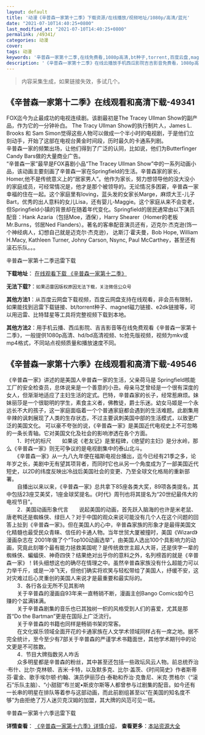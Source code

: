 ```yaml
---
layout: default
title: '动漫《辛普森一家第十二季》下载资源/在线播放/视频地址/1080p/高清/蓝光'
date: "2021-07-10T14:40:25+0800"
last_modified_at: "2021-07-10T14:40:25+0800"
permalink: /49341/
categories: 动漫
cover:
tags: 动漫
keywords: '辛普森一家第十二季,在线免费看,1080p高清,bt种子,torrent,百度云盘,magnet,磁力链,迅雷下载资源'
description: '《辛普森一家第十二季》在线云播放手机西瓜影院吉吉影音免费看，1080p高清bd/hd未删减完整版和tc抢先枪版，mkv/mp4格式，附带bt/torrent种子、magnet/磁力链、百度云盘、网盘资源迅雷下载链接'
---
```


>内容采集生成，如果链接失效，多试几个。


## 《辛普森一家第十二季》在线观看和高清下载-49341

FOX迄今为止最成功的电视连续剧。该剧最初是The Tracey Ullman Show的副产品，作为它的一分钟补白。 The Tracy Ullman Show的执行制片人，James L. Brooks 和 Sam Simon觉得这些人物可以做成一个半小时的电视剧，于是他们立刻动手，开始了这部在电视台黄金时间段，历时最久的卡通系列剧。<br />辛普森一家的频繁出场，让他们得到了广泛的认同，比如说，他们为Butterfinger Candy Bars做的大量商业广告。<br />“辛普森一家&rdquo;最早是FOX喜剧小品“The Tracey Ullman Show”中的一系列动画小品，该动画主要刻画了辛普森一家在Springfield的生活。辛普森家的家长，Homer,他不是传统意义上的&ldquo;居家男人”。他作为家长，努力想领导他的没大没小的家庭成员，可经常情况是，他才是那个被领导的。无论情况多困窘，辛普森一家幸福的住在一起。这个家庭里有loving，蓝头发的女家长Marge，麻烦大王-儿子Bart，优秀的出人意料的女儿Lisa，还有婴儿-Maggie。这个家庭从来不会变老，但Springfield小镇的背景却在随着年代变化。Springfield的居民通常由以下演员配音：Hank Azaria（包括Moe，酒保），Harry Shearer（Homer的老板Mr.Burns，邻居Ned Flanders）。著名的客串配音演员还有，迈克尔·杰克逊(饰一个神经病人，幻想自己就是迈克尔&middot;杰克逊)， 达斯汀·霍夫曼，Bob Hope, William H.Macy, Kathleen Turner, Johny Carson, Nsync, Paul McCarthey，甚至还有滚石乐队。。。


辛普森一家第十二季迅雷下载

**下载地址**： [在线观看下载 《辛普森一家第十二季》](https://www.993dy.com//vod-detail-id-4263.html) 


**无法下载?**：`如果迅雷因版权原因无法下载，关注微信公众号 `

**其他方法1**：从百度云网盘下载视频，百度云网盘支持在线观看，非会员有限制，如果能找到迅雷下载链接、bt/torrent种子、magnet磁力链接、e2dk链接等，可以用迅雷、比特彗星等工具将完整视频下载到本地。

**其他方法2**：用手机云播、西瓜影院、吉吉影音等在线免费观看《辛普森一家第十二季》，一般提供1080p高清、hd/bd高清视频、tc抢先版视频，视频为mkv或mp4格式，不同站点视频质量和播放速度不同。


## 《辛普森一家第十六季》在线观看和高清下载-49546

《辛普森一家》讲述的是美国人辛普森一家的生活，父亲荷马是 Springfield核能工厂的安全检查员，总体说来是一个善意的小丑。母亲马芝曾经是一个很有深度的女人，但渐渐地适应了主妇生活的定式。巴特，辛普森家的长子，经常惹麻烦。妹妹丽莎是一个很聪明的学生，素食主义者，佛教徒，爵士乐迷。幼女马姬是一个永远长不大的孩子，这一家庭面临着一个个普通家庭都会遇到的生活难题。此剧集用辛辣的讽刺展现了人类的生存状态，不过主要讽刺美国中部的生活模式，以致更广泛的美国文化。 可以豪不夸张的说，《辛普森一家》是美国近代电视史上不可忽略的一条长青轴。它对美国文化及社会的影响渗透在各个方面。<br />　　1．时代的标尺　　如果说《老友记》是里程碑，《绝望的主妇》是分水岭，那么《辛普森一家》则无可争议的是电视剧集中的泰山北斗。<br />　　《辛普森一家》从一九八九年便在福斯电视台播出，迄今已经有21季之多，论年岁之长，美剧中无有望其项背者，而同时它也从另一个角度成为了一部美国近代短史，以2D的纬度反映出冷战后美国社会的变更、乃至全球文化格局的重新部署。<br />　　自播出以来以来，《辛普森一家》总共拿下85座各类大奖，89项各类提名，其中包括23座艾美奖，1座金球奖提名。《时代》周刊也将其提名为&ldquo;20世纪最伟大的电视节目&rdquo;。<br />　　2．美国动画形象代言　　说起美国的动画，首先跃入脑海的也许是米老鼠、唐老鸭还是蜘蛛侠、绿巨人？对于中国的观众来说可能没有几个人在这个问题的回答上扯到《辛普森一家》。但在美国人的心中，辛普森家族的形象才是最得美国文化精髓也最受民众青睐、信任的卡通人物。当年世贸大厦被撞时，美国《Wizard》漫画杂志在 2001年做了个“Top100动画选举”，由美国人选出100个具影响力的动画，究竟此刻哪个最有能力拯救美国呢？是传统救世主超人大哥，还是侠字一辈的蜘蛛侠、蝙蝠侠、神奇四侠？结果绝对出乎你的意料之外，名列榜首的就是《辛普森一家》！转头细想这也的确尽在情理之中。虽然辛普森家族没有什么超能力可以力举千斤，或是一冲飞天，但他们确实将欢笑与轻松带给了美国人，纾缓不安，这对灾难过后心灵重创的美国人来说才是最重要和最实际的。<br />　　3．各行各业无所不见其影响<br />　　关于辛普森的漫画自93年来一直畅销不断，漫画主创Bango Comics如今已赚的个盆满钵满。<br />　　关于辛普森剧集的音乐也已其独树一帜的风格受到人们的喜爱，尤其是那首&ldquo;Do the Bartman”更是在国际上广泛流行。<br />　　关于辛普森的书籍也同样是畅销书架的常客。<br />　　在文化娱乐领域全面开花的卡通家族在人文学术领域同样占有一席之地。据不完全统计，至今至少有7部关于辛普森的严谨学术书籍面世，其他学术期刊中的论文更是不可胜数。<br />　　4．节目大牌指数另人咋舌<br />　　众多明星都是辛普森的粉丝，其中甚至还包括一些政坛风云人物。前总统乔治·布什、比尔&middot;克林顿、吉米&middot;卡特，以及默多克、比尔&middot;盖茨、《时间简史》作者斯蒂芬·霍金、歌手埃尔顿·约翰、演员伊丽莎白&middot;泰勒和乔治&middot;克鲁尼、米克&middot;贾格尔（“滚石”乐队主脑）、&ldquo;小甜甜&rdquo;布兰妮&bull;斯皮尔斯等人都曾参与过剧集的配音。如今还有一长串的明星在排队等着参与这部动画，而此前剧组甚至以“在美国的知名度不够&rdquo;为由拒绝了万人迷贝克汉姆的加盟，其大牌的风范可见一斑。


辛普森一家第十六季迅雷下载

**详情查看**： [《辛普森一家第十六季》详情介绍](/movie/49546/)， **查看更多**：[本站资源大全](/movie/t/all/)

